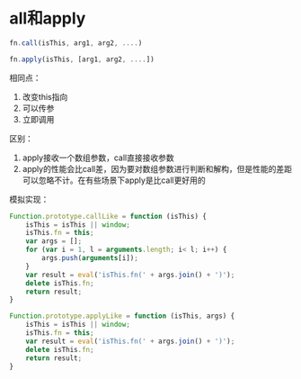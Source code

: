 # all和apply

```js
fn.call(isThis, arg1, arg2, ....)
```

```js
fn.apply(isThis, [arg1, arg2, ....])
```

相同点：

1. 改变this指向
2. 可以传参
3. 立即调用

区别：

1. apply接收一个数组参数，call直接接收参数
2. apply的性能会比call差，因为要对数组参数进行判断和解构，但是性能的差距可以忽略不计。在有些场景下apply是比call更好用的

模拟实现：

```js
Function.prototype.callLike = function (isThis) {
    isThis = isThis || window;
    isThis.fn = this;
    var args = [];
    for (var i = 1, l = arguments.length; i< l; i++) {
        args.push(arguments[i]);
    }
    var result = eval('isThis.fn(' + args.join() + ')');
    delete isThis.fn;
    return result;
}
```

```js
Function.prototype.applyLike = function (isThis, args) {
    isThis = isThis || window;
    isThis.fn = this;
    var result = eval('isThis.fn(' + args.join() + ')');
    delete isThis.fn;
    return result;
}
```